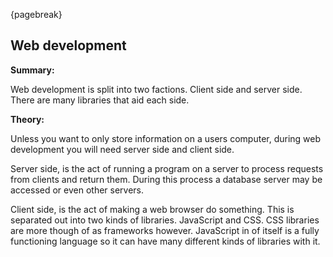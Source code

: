 {pagebreak}

## Web development
**Summary:**

Web development is split into two factions. Client side and server side. There are many libraries that aid each side.

**Theory:**

Unless you want to only store information on a users computer, during web development you will need server side and client side.

Server side, is the act of running a program on a server to process requests from clients and return them. During this process a database server may be accessed or even other servers.

Client side, is the act of making a web browser do something. This is separated out into two kinds of libraries. JavaScript and CSS. CSS libraries are more though of as frameworks however. JavaScript in of itself is a fully functioning language so it can have many different kinds of libraries with it.